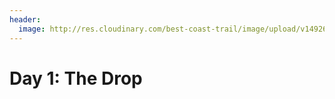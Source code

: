 ```yaml
---
header:
  image: http://res.cloudinary.com/best-coast-trail/image/upload/v1492649542/JUST5102_header_xhskrn.jpg
---
```


<h1>Day 1: The Drop</h1>